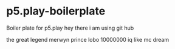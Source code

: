 # p5.play-boilerplate
Boiler plate for p5.play
hey there i am using git hub



 the great legend merwyn prince lobo 
 10000000 iq like mc dream
